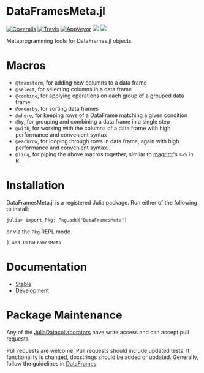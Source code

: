 # DataFramesMeta.jl

[![Coveralls](https://coveralls.io/repos/github/JuliaStats/DataFramesMeta.jl/badge.svg?branch=master)](https://coveralls.io/github/JuliaStats/DataFramesMeta.jl?branch=master)
[![Travis](https://travis-ci.org/JuliaData/DataFramesMeta.jl.svg?branch=master)](https://travis-ci.org/JuliaData/DataFramesMeta.jl)
[![AppVeyor](https://ci.appveyor.com/api/projects/status/github/juliadata/dataframesmeta.jl?branch=master&svg=true)](https://ci.appveyor.com/project/juliadata/dataframesmeta-jl/branch/master)
[![](https://img.shields.io/badge/docs-stable-blue.svg)](https://JuliaData.github.io/DataFramesMeta.jl/stable)
[![](https://img.shields.io/badge/docs-dev-blue.svg)](https://JuliaData.github.io/DataFramesMeta.jl/dev)

Metaprogramming tools for DataFrames.jl objects.

# Macros 

* `@transform`, for adding new columns to a data frame
* `@select`, for selecting columns in a data frame
* `@combine`, for applying operations on each group of a grouped data frame
* `@orderby`, for sorting data frames
* `@where`, for keeping rows of a DataFrame matching a given condition
* `@by`, for grouping and combining a data frame in a single step
* `@with`, for working with the columns of a data frame with high performance and 
  convenient syntax
* `@eachrow`, for looping through rows in data frame, again with high performance and 
  convenient syntax. 
* `@linq`, for piping the above macros together, similar to [magrittr](https://cran.r-project.org/web/packages/magrittr/vignettes/magrittr.html)'s
  `%>%` in R. 

# Installation

DataFramesMeta.jl is a registered Julia package. Run either of the following to 
install:

```
julia> import Pkg; Pkg.add("DataFramesMeta")
```

or via the `Pkg` REPL mode 

```
] add DataFramesMeta
```

# Documentation

* [Stable](https://JuliaData.github.io/DataFramesMeta.jl/stable)
* [Development](https://JuliaData.github.io/DataFramesMeta.jl/dev)

# Package Maintenance

Any of the
[JuliaDatacollaborators](https://github.com/orgs/JuliaData/teams/collaborators)
have write access and can accept pull requests.

Pull requests are welcome. Pull requests should include updated tests. If
functionality is changed, docstrings should be added or updated. Generally,
follow the guidelines in
[DataFrames](https://github.com/JuliaData/DataFrames.jl/blob/master/CONTRIBUTING.md).